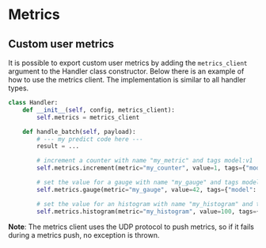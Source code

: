 # Metrics

## Custom user metrics

It is possible to export custom user metrics by adding the `metrics_client`
argument to the Handler class constructor. Below there is an example of how to use the metrics client. The implementation is similar to all handler types.

```python
class Handler:
    def __init__(self, config, metrics_client):
        self.metrics = metrics_client

    def handle_batch(self, payload):
        # --- my predict code here ---
        result = ...

        # increment a counter with name "my_metric" and tags model:v1
        self.metrics.increment(metric="my_counter", value=1, tags={"model": "v1"})

        # set the value for a gauge with name "my_gauge" and tags model:v1
        self.metrics.gauge(metric="my_gauge", value=42, tags={"model": "v1"})

        # set the value for an histogram with name "my_histogram" and tags model:v1
        self.metrics.histogram(metric="my_histogram", value=100, tags={"model": "v1"})
```

**Note**: The metrics client uses the UDP protocol to push metrics, so if it fails during a metrics push, no exception is thrown.
